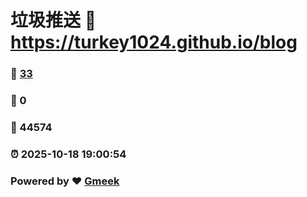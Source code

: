 # 垃圾推送 :link: https://turkey1024.github.io/blog 
### :page_facing_up: [33](https://turkey1024.github.io/blog/tag.html) 
### :speech_balloon: 0 
### :hibiscus: 44574 
### :alarm_clock: 2025-10-18 19:00:54 
### Powered by :heart: [Gmeek](https://github.com/Meekdai/Gmeek)

